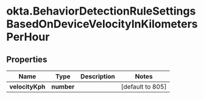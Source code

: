 # okta.BehaviorDetectionRuleSettingsBasedOnDeviceVelocityInKilometersPerHour

## Properties

Name | Type | Description | Notes
------------ | ------------- | ------------- | -------------
**velocityKph** | **number** |  | [default to 805]

